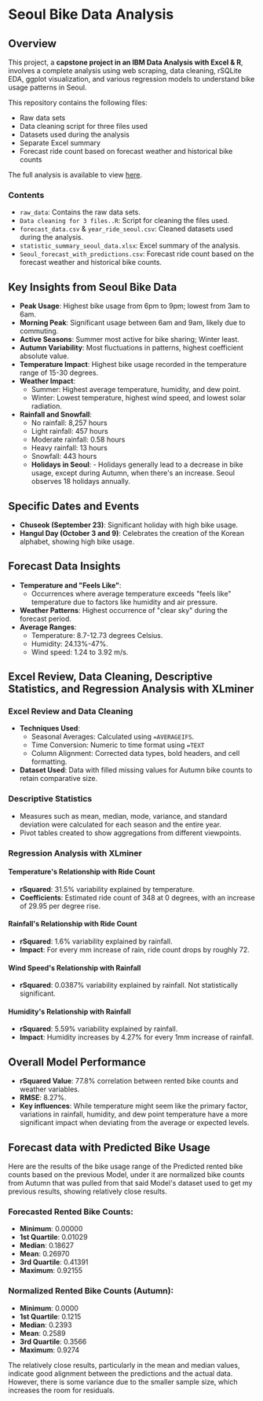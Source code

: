 # Seoul Bike Data Analysis

## Overview
This project, a **capstone project in an IBM Data Analysis with Excel & R**, involves a complete analysis using web scraping, data cleaning, rSQLite EDA, ggplot visualization, and various regression models to understand bike usage patterns in Seoul.

This repository contains the following files:
- Raw data sets
- Data cleaning script for three files used
- Datasets used during the analysis
- Separate Excel summary
- Forecast ride count based on forecast weather and historical bike counts

The full analysis is available to view [here](https://portellia.github.io/IBM_Capstone_WeatherAI.html).

### Contents
- `raw_data`: Contains the raw data sets.
- `Data cleaning for 3 files..R`: Script for cleaning the files used.
- `forecast_data.csv` & `year_ride_seoul.csv`: Cleaned datasets used during the analysis.
- `statistic_summary_seoul_data.xlsx`: Excel summary of the analysis.
- `Seoul_forecast_with_predictions.csv`: Forecast ride count based on the forecast weather and historical bike counts.


## Key Insights from Seoul Bike Data
- **Peak Usage**: Highest bike usage from 6pm to 9pm; lowest from 3am to 6am.
- **Morning Peak**: Significant usage between 6am and 9am, likely due to commuting.
- **Active Seasons**: Summer most active for bike sharing; Winter least.
- **Autumn Variability**: Most fluctuations in patterns, highest coefficient absolute value.
- **Temperature Impact**: Highest bike usage recorded in the temperature range of 15-30 degrees.
- **Weather Impact**:
  - Summer: Highest average temperature, humidity, and dew point.
  - Winter: Lowest temperature, highest wind speed, and lowest solar radiation.
- **Rainfall and Snowfall**:
  - No rainfall: 8,257 hours
  - Light rainfall: 457 hours
  - Moderate rainfall: 0.58 hours
  - Heavy rainfall: 13 hours
  - Snowfall: 443 hours
  - **Holidays in Seoul**: - Holidays generally lead to a decrease in bike usage, except during Autumn, when there's an increase. Seoul observes 18 holidays annually.

## Specific Dates and Events
- **Chuseok (September 23)**: Significant holiday with high bike usage.
- **Hangul Day (October 3 and 9)**: Celebrates the creation of the Korean alphabet, showing high bike usage.

## Forecast Data Insights
- **Temperature and "Feels Like"**:
  - Occurrences where average temperature exceeds "feels like" temperature due to factors like humidity and air pressure.
- **Weather Patterns**: Highest occurrence of "clear sky" during the forecast period.
- **Average Ranges**:
  - Temperature: 8.7-12.73 degrees Celsius.
  - Humidity: 24.13%-47%.
  - Wind speed: 1.24 to 3.92 m/s.

## Excel Review, Data Cleaning, Descriptive Statistics, and Regression Analysis with XLminer

### Excel Review and Data Cleaning
- **Techniques Used**:
  - Seasonal Averages: Calculated using `=AVERAGEIFS`.
  - Time Conversion: Numeric to time format using `=TEXT`
  - Column Alignment: Corrected data types, bold headers, and cell formatting.
- **Dataset Used**: Data with filled missing values for Autumn bike counts to retain comparative size.

### Descriptive Statistics
- Measures such as mean, median, mode, variance, and standard deviation were calculated for each season and the entire year.
- Pivot tables created to show aggregations from different viewpoints.

### Regression Analysis with XLminer

#### Temperature's Relationship with Ride Count
- **rSquared**: 31.5% variability explained by temperature.
- **Coefficients**: Estimated ride count of 348 at 0 degrees, with an increase of 29.95 per degree rise.

#### Rainfall's Relationship with Ride Count
- **rSquared**: 1.6% variability explained by rainfall.
- **Impact**: For every mm increase of rain, ride count drops by roughly 72.

#### Wind Speed's Relationship with Rainfall
- **rSquared**: 0.0387% variability explained by rainfall. Not statistically significant.

#### Humidity's Relationship with Rainfall
- **rSquared**: 5.59% variability explained by rainfall.
- **Impact**: Humidity increases by 4.27% for every 1mm increase of rainfall.

## Overall Model Performance
- **rSquared Value**: 77.8% correlation between rented bike counts and weather variables.
- **RMSE**: 8.27%.
- **Key influences**: While temperature might seem like the primary factor, variations in rainfall, humidity, and dew point temperature have a more significant impact when deviating from the average or expected levels.

## Forecast data with Predicted Bike Usage

Here are the results of the bike usage range of the Predicted rented bike counts based on the previous Model, under it are normalized bike counts from Autumn that was pulled from that said Model's dataset used to get my previous results, showing relatively close results.

### Forecasted Rented Bike Counts:
- **Minimum**: 0.00000
- **1st Quartile**: 0.01029
- **Median**: 0.18627
- **Mean**: 0.26970
- **3rd Quartile**: 0.41391
- **Maximum**: 0.92155

### Normalized Rented Bike Counts (Autumn):
- **Minimum**: 0.0000
- **1st Quartile**: 0.1215
- **Median**: 0.2393
- **Mean**: 0.2589
- **3rd Quartile**: 0.3566
- **Maximum**: 0.9274

The relatively close results, particularly in the mean and median values, indicate good alignment between the predictions and the actual data. However, there is some variance due to the smaller sample size, which increases the room for residuals.
